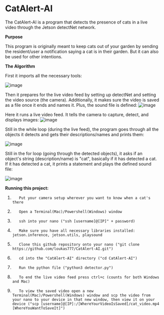 # CatAlert-AI

The CatAlert-AI is a program that detects the presence of cats in a live video through the Jetson detectNet network.

**Purpose**

This program is originally meant to keep cats out of your garden by sending the resident/user a notification saying a cat is in their garden. But
it can also be used for other intentions.

**The Algorithm**

First it imports all the necessary tools:

![image](https://user-images.githubusercontent.com/110618644/183097777-490d470d-1775-4313-9c52-eb216b708de5.png)

Then it prepares for the live video feed by setting up detectNet and setting the video source (the camera). Additionally, it makes sure the video is saved as a file once it ends and names it. Plus, the sound file is defined: 
![image](https://user-images.githubusercontent.com/110618644/183097456-81e58c42-1c41-4ba6-81fb-f4263eefc92c.png)

Here it runs a live video feed. It tells the camera to capture, detect, and displays images:
![image](https://user-images.githubusercontent.com/110618644/183099735-a6d2bb96-9e54-425f-b524-40b9eab0a82a.png)

Still in the while loop (during the live feed), the program goes through all the objects it detects and gets their descriptions/names and prints them:

![image](https://user-images.githubusercontent.com/110618644/183100684-13628465-f5bc-466e-b0cb-f156b488c5c5.png)

Still in the for loop (going through the detected objects), it asks if an object's string (description/name) is "cat", basically if it has detected a cat. If it has detected a cat, it prints a statement and plays the defined sound file:

![image](https://user-images.githubusercontent.com/110618644/183102901-f43064e0-0e27-400f-9f8b-6cd16e800b32.png)

          
**Running this project:**

1.        Put your camera setup wherever you want to know when a cat's there
2.        Open a Terminal(Mac)/Powershell(Windows) window
3.        ssh into your nano ("ssh [username]@[IP]" + password)
4.        Make sure you have all necessary libraries installed: jetson.inference, jetson.utils, playsound
5.        Clone this github repository onto your nano ("git clone https://github.com/loukas777/CatAlert-AI.git")
6.        cd into the "CatAlert-AI" directory ("cd CatAlert-AI")
7.        Run the python file ("python3 detector.py")
8.        To end the live video feed press ctrl+c (counts for both Windows and Mac)
9.        To view the saved video open a new Terminal(Mac)/Powershell(Windows) window and scp the video from your nano to your device in that new window, then view it on your device ("scp [username]@[IP]:/[WhereYourVideoIsSaved]/cat_video.mp4 [WhereYouWantToSaveIt]")
